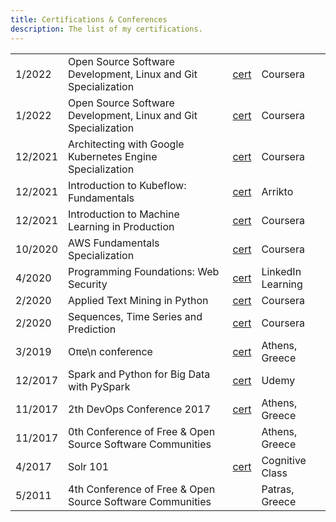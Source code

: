 ```yaml
---
title: Certifications & Conferences
description: The list of my certifications.
---
```

|         |                                                                |                                                                                                                                                                |                   |
|---------|----------------------------------------------------------------|----------------------------------------------------------------------------------------------------------------------------------------------------------------|-------------------|
| 1/2022  | Open Source Software Development, Linux and Git Specialization | <a class="umami--click--certifications-oss" href="https://www.coursera.org/account/accomplishments/specialization/certificate/GJ9HNJTZJ79H">cert</a>           | Coursera          |
| 1/2022  | Open Source Software Development, Linux and Git Specialization | <a class="umami--click--certifications-oss" href="https://www.coursera.org/account/accomplishments/specialization/certificate/GJ9HNJTZJ79H">cert</a>           | Coursera          |
| 12/2021 | Architecting with Google Kubernetes Engine Specialization      | <a class="umami--click--certifications-kube-spec" href="https://www.coursera.org/account/accomplishments/specialization/certificate/3V2GAVMT6H99">cert</a>     | Coursera          |
| 12/2021 | Introduction to Kubeflow: Fundamentals                         | <a class="umami--click--certifications-kubeflow-fund" href="/certifications/kubeflow-intro-2021.pdf">cert</a>                                                  | Arrikto           |
| 12/2021 | Introduction to Machine Learning in Production                 | <a class="umami--click--certifications-intro-ml-prod-1" href="https://www.coursera.org/account/accomplishments/certificate/BBQFVYDQWYJC">cert</a>              | Coursera          |
| 10/2020 | AWS Fundamentals Specialization                                | <a class="umami--click--certifications-aws-fund-spec" href="https://www.coursera.org/account/accomplishments/specialization/certificate/MDVJ7N8CRQKL">cert</a> | Coursera          |
| 4/2020  | Programming Foundations: Web Security                          | <a class="umami--click--certifications-programming-websec" href="/certifications/programming-web-sec.pdf">cert</a>                                             | LinkedIn Learning |
| 2/2020  | Applied Text Mining in Python                                  | <a class="umami--click--certifications-text-mining" href="https://www.coursera.org/account/accomplishments/verify/YZE4BUMWFW95">cert</a>                       | Coursera          |
| 2/2020  | Sequences, Time Series and Prediction                          | <a class="umami--click--certifications-sq-ts" href="https://www.coursera.org/account/accomplishments/verify/BL265KEA5MP3">cert</a>                             | Coursera          |
| 3/2019  | Oπe\n conference                                               | <a class="umami--click--certifications-open-conf" href="/certifications/open-conf-2019.pdf">cert</a>                                                           | Athens, Greece    |
| 12/2017 | Spark and Python for Big Data with PySpark                     | <a class="umami--click--certifications-spark-bigdata" href="https://www.udemy.com/certificate/UC-WDTQLPM6">cert</a>                                            | Udemy             |
| 11/2017 | 2th DevOps Conference 2017                                     | <a class="umami--click--certifications-2nd-devops-conf" href="/certifications/devops-conf-2017.pdf">cert</a>                                                   | Athens, Greece    |
| 11/2017 | 0th Conference of Free & Open Source Software Communities      |                                                                                                                                                                | Athens, Greece    |
| 4/2017  | Solr 101                                                       | <a class="umami--click--certifications-solr-101" href="https://courses.cognitiveclass.ai/certificates/6d65cf262aec4c69b124ac4c092e93cc">cert</a>               | Cognitive Class   |
| 5/2011  | 4th Conference of Free & Open Source Software Communities      |                                                                                                                                                                | Patras, Greece    |
